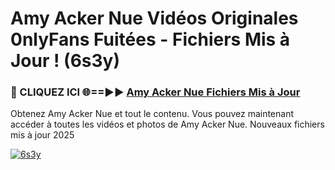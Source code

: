# Amy Acker Nue Vidéos Originales 0nlyFans Fuitées - Fichiers Mis à Jour ! (6s3y)

<h3>🔴 CLIQUEZ ICI 🌐==►► <a href="https://tinyurl.com/2pmr4ezf" rel="nofollow">Amy Acker Nue Fichiers Mis à Jour</a></h3>

Obtenez Amy Acker Nue et tout le contenu. Vous pouvez maintenant accéder à toutes les vidéos et photos de Amy Acker Nue. Nouveaux fichiers mis à jour 2025

[![6s3y](https://i.imgur.com/6SNvagu.gif)](https://tinyurl.com/2pmr4ezf)
